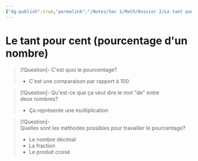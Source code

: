 ```yaml
---
{"dg-publish":true,"permalink":"/Notes/Sec 1/Math/Dossier 2/Le tant pour cent (pourcentage d'un nombre)/"}
---
```


# Le tant pour cent (pourcentage d'un nombre)

>[!Question]- C'est quoi le pourcentage?
>- C'est une comparaison par rapport à 100

>[!Question]- Qu'est-ce que ça veut dire le mot "de" entre deux nombres?
>- Ça représente une multiplication

>[!Question]- Quelles sont les méthodes possibles pour travailler le pourcentage?
>- Le nombre décimal
>- La fraction
>- Le produit croisé